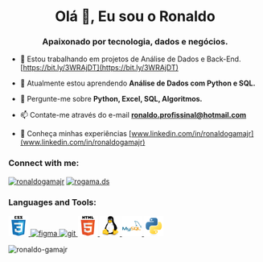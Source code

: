 <h1 align="center">Olá 👋, Eu sou o Ronaldo</h1>
<h3 align="center">Apaixonado por tecnologia, dados e negócios.</h3>

- 🔭 Estou trabalhando em projetos de Análise de Dados e Back-End. [https://bit.ly/3WRAjDT](https://bit.ly/3WRAjDT)

- 🌱 Atualmente estou aprendendo **Análise de Dados com Python e SQL.**

- 💬 Pergunte-me sobre **Python, Excel, SQL, Algoritmos.**

- 📫 Contate-me através do e-mail **ronaldo.profissinal@hotmail.com**

- 📄 Conheça minhas experiências [www.linkedin.com/in/ronaldogamajr](www.linkedin.com/in/ronaldogamajr)

<h3 align="left">Connect with me:</h3>
<p align="left">
<a href="https://linkedin.com/in/ronaldogamajr" target="blank"><img align="center" src="https://raw.githubusercontent.com/rahuldkjain/github-profile-readme-generator/master/src/images/icons/Social/linked-in-alt.svg" alt="ronaldogamajr" height="30" width="40" /></a>
<a href="https://instagram.com/rogama.ds" target="blank"><img align="center" src="https://raw.githubusercontent.com/rahuldkjain/github-profile-readme-generator/master/src/images/icons/Social/instagram.svg" alt="rogama.ds" height="30" width="40" /></a>
</p>

<h3 align="left">Languages and Tools:</h3>
<p align="left"> <a href="https://www.w3schools.com/css/" target="_blank" rel="noreferrer"> <img src="https://raw.githubusercontent.com/devicons/devicon/master/icons/css3/css3-original-wordmark.svg" alt="css3" width="40" height="40"/> </a> <a href="https://www.figma.com/" target="_blank" rel="noreferrer"> <img src="https://www.vectorlogo.zone/logos/figma/figma-icon.svg" alt="figma" width="40" height="40"/> </a> <a href="https://git-scm.com/" target="_blank" rel="noreferrer"> <img src="https://www.vectorlogo.zone/logos/git-scm/git-scm-icon.svg" alt="git" width="40" height="40"/> </a> <a href="https://www.w3.org/html/" target="_blank" rel="noreferrer"> <img src="https://raw.githubusercontent.com/devicons/devicon/master/icons/html5/html5-original-wordmark.svg" alt="html5" width="40" height="40"/> </a> <a href="https://www.linux.org/" target="_blank" rel="noreferrer"> <img src="https://raw.githubusercontent.com/devicons/devicon/master/icons/linux/linux-original.svg" alt="linux" width="40" height="40"/> </a> <a href="https://www.mysql.com/" target="_blank" rel="noreferrer"> <img src="https://raw.githubusercontent.com/devicons/devicon/master/icons/mysql/mysql-original-wordmark.svg" alt="mysql" width="40" height="40"/> </a> <a href="https://www.python.org" target="_blank" rel="noreferrer"> <img src="https://raw.githubusercontent.com/devicons/devicon/master/icons/python/python-original.svg" alt="python" width="40" height="40"/> </a> </p>

<p><img align="center" src="https://github-readme-stats.vercel.app/api/top-langs?username=ronaldo-gamajr&show_icons=true&locale=en&layout=compact" alt="ronaldo-gamajr" /></p>
